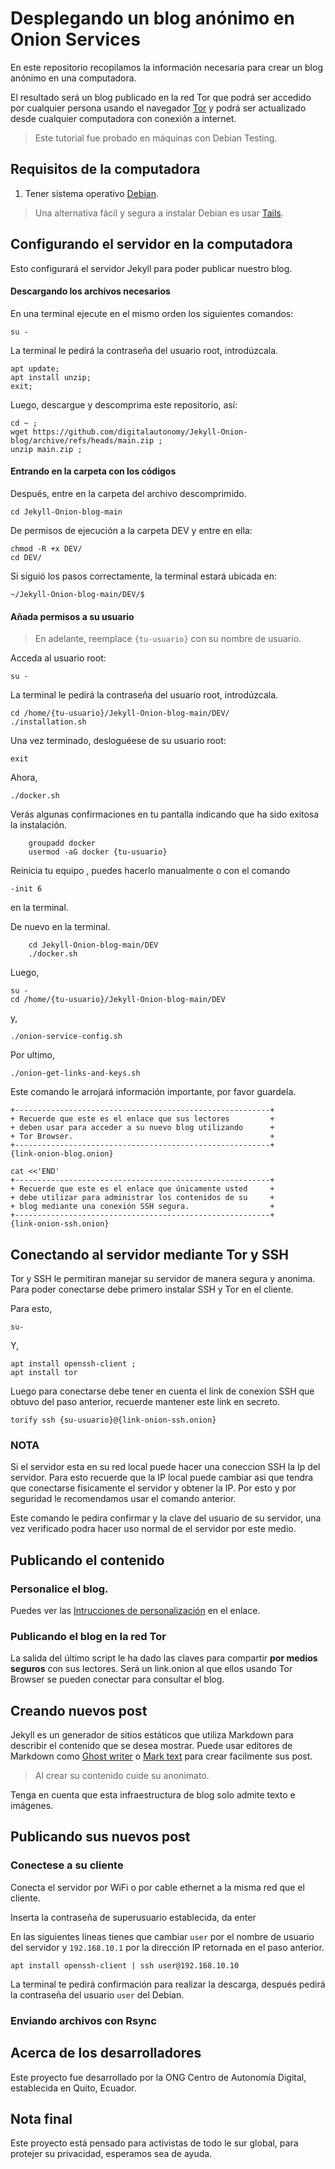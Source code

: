 # Desplegando un blog anónimo en Onion Services

En este repositorio recopilamos la información necesaria para crear un blog anónimo en una computadora.


El resultado será un blog publicado en la red Tor que podrá ser accedido por cualquier persona usando el navegador [Tor](https://www.torproject.org/download/) y podrá ser actualizado desde cualquier computadora con conexión a internet.

> Este tutorial fue probado en máquinas con Debian Testing.

## Requisitos de la computadora

1. Tener sistema operativo [Debian](https://www.debian.org/releases/stable/installmanual).

> Una alternativa fácil y segura a instalar Debian es usar [Tails](https://tails.boum.org/).

## Configurando el servidor en la computadora

Esto configurará el servidor Jekyll para poder publicar nuestro blog.

#### Descargando los archivos necesarios

En una terminal ejecute en el mismo orden los siguientes comandos:

    su -

La terminal le pedirá la contraseña del usuario root, introdúzcala.

    apt update;
    apt install unzip;
    exit;

Luego, descargue y descomprima este repositorio, así:

    cd ~ ;
    wget https://github.com/digitalautonomy/Jekyll-Onion-blog/archive/refs/heads/main.zip ;
    unzip main.zip ; 
    
#### Entrando en la carpeta con los códigos

Después, entre en la carpeta del archivo descomprimido.

    cd Jekyll-Onion-blog-main


De permisos de ejecución a la carpeta DEV y entre en ella:

    chmod -R +x DEV/
    cd DEV/

Si siguió los pasos correctamente, la terminal estará ubicada en:

    ~/Jekyll-Onion-blog-main/DEV/$

#### Añada permisos a su usuario

> En adelante, reemplace `{tu-usuario}` con su nombre de usuario.

Acceda al usuario root:

    su -

La terminal le pedirá la contraseña del usuario root, introdúzcala.

    cd /home/{tu-usuario}/Jekyll-Onion-blog-main/DEV/
    ./installation.sh

Una vez terminado, desloguéese de su usuario root:

    exit


Ahora, 

    ./docker.sh

Verás algunas confirmaciones en tu pantalla indicando que ha sido exitosa la instalación.


        groupadd docker 
        usermod -aG docker {tu-usuario}

Reinicia tu equipo , puedes hacerlo manualmente o con el comando 

    -init 6

en la terminal.

De nuevo en la terminal.

        cd Jekyll-Onion-blog-main/DEV
        ./docker.sh

Luego,

    su -
    cd /home/{tu-usuario}/Jekyll-Onion-blog-main/DEV

y,

    ./onion-service-config.sh   

Por ultimo,

    ./onion-get-links-and-keys.sh

Este comando le arrojará información importante, por favor guardela.

    +---------------------------------------------------------+
    + Recuerde que este es el enlace que sus lectores         +
    + deben usar para acceder a su nuevo blog utilizando      +
    + Tor Browser.                                            +
    +---------------------------------------------------------+
    {link-onion-blog.onion}

    cat <<'END'
    +---------------------------------------------------------+
    + Recuerde que este es el enlace que únicamente usted     +
    + debe utilizar para administrar los contenidos de su     +
    + blog mediante una conexión SSH segura.                  +
    +---------------------------------------------------------+
    {link-onion-ssh.onion}

## Conectando al servidor mediante Tor y SSH

Tor y SSH le permitiran manejar su servidor de manera segura y anonima.
Para poder conectarse debe primero instalar SSH y Tor en el cliente.

Para esto,

    su-

Y,

    apt install openssh-client ;
    apt install tor


Luego para conectarse debe tener en cuenta el link de conexion SSH que obtuvo del paso anterior, recuerde mantener este link en secreto.

    torify ssh {su-usuario}@{link-onion-ssh.onion} 

### NOTA
Si el servidor esta en su red local puede hacer una coneccion SSH la Ip del servidor. Para esto recuerde que la IP local puede cambiar asi que tendra que conectarse fisicamente el servidor y obtener la IP. Por esto y por seguridad le recomendamos usar el comando anterior.

Este comando le pedira confirmar y la clave del usuario de su servidor, una vez verificado podra hacer uso normal de el servidor por este medio.



## Publicando el contenido 

### Personalice el blog.

Puedes ver las [Intrucciones de personalización](https://github.com/digitalautonomy/Jekyll-Onion-blog/tree/main/DEV) en el enlace.

### Publicando el blog en la red Tor

La salida del último script le ha dado las claves para compartir **por medios seguros** con sus lectores.
Será un link.onion al que ellos usando Tor Browser se pueden conectar para consultar el blog.


## Creando nuevos post 

Jekyll es un generador de sitios estáticos que utiliza Markdown para describir el contenido que se desea mostrar. Puede usar editores de Markdown como [Ghost writer](https://ghostwriter.kde.org/) o  [Mark text](https://github.com/marktext/marktext) para crear facilmente sus post.

> Al crear su contenido cuide su anonimato.

Tenga en cuenta que esta infraestructura de blog solo admite texto e imágenes.

## Publicando sus nuevos post


### Conectese a su cliente


Conecta el servidor por WiFi o por cable ethernet a la misma red que el cliente.

Inserta la contraseña de superusuario establecida, da enter


En las siguientes líneas tienes que cambiar `user` por el nombre de usuario del servidor y `192.168.10.1` por la dirección IP retornada en el paso anterior.

    apt install openssh-client | ssh user@192.168.10.10

La terminal te pedirá confirmación para realizar la descarga, después pedirá la contraseña del usuario `user` del Debian.

### Enviando archivos con Rsync

## Acerca de los desarrolladores

Este proyecto fue desarrollado por la ONG Centro de Autonomía Digital, establecida en Quito, Ecuador.

## Nota final

Este proyecto está pensado para activistas de todo le sur global, para protejer su privacidad, esperamos sea de ayuda.


